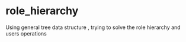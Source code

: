 # role_hierarchy
Using general tree data structure , trying to solve the role hierarchy and users operations

